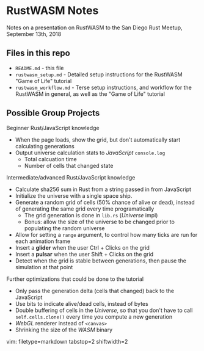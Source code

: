 # RustWASM Notes #
Notes on a presentation on RustWASM to the San Diego Rust Meetup, September
13th, 2018

## Files in this repo ##
- `README.md` - this file
- `rustwasm_setup.md` - Detailed setup instructions for the RustWASM
  "Game of Life" tutorial
- `rustwasm_workflow.md` - Terse setup instructions, and workflow for the
  RustWASM in general, as well as the "Game of Life" tutorial

## Possible Group Projects ##
Beginner Rust/JavaScript knowledge
- When the page loads, show the grid, but don't automatically start
  calculating generations
- Output universe calculation stats to _JavaScript_ `console.log`
  - Total calcuation time
  - Number of cells that changed state

Intermediate/advanced Rust/JavaScript knowledge
- Calculate sha256 sum in Rust from a string passed in from JavaScript
- Initialize the universe with a single space ship.
- Generate a random grid of cells (50% chance of alive or dead), instead of
  generating the same grid every time programatically
  - The grid generation is done in `lib.rs` (_Universe_ impl)
  - Bonus: allow the size of the universe to be changed prior to populating
    the random universe
- Allow for setting a `range` argument, to control how many ticks are run for
  each animation frame
- Insert a **glider** when the user Ctrl + Clicks on the grid
- Insert a **pulsar** when the user Shift + Clicks on the grid
- Detect when the grid is stable between generations, then pause the
  simulation at that point

Further optimizations that could be done to the tutorial
- Only pass the generation delta (cells that changed) back to the JavaScript
- Use bits to indicate alive/dead cells, instead of bytes
- Double buffering of cells in the _Universe_, so that you don't have to call
  `self.cells.clone()` every time you compute a new generation
- _WebGL_ renderer instead of `<canvas>`
- Shrinking the size of the _WASM_ binary

vim: filetype=markdown tabstop=2 shiftwidth=2
